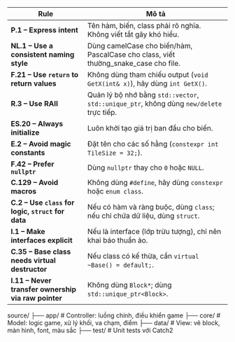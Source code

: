 | Rule                                                | Mô tả                                                                                    |
| --------------------------------------------------- | ---------------------------------------------------------------------------------------- |
| **P.1 – Express intent**                            | Tên hàm, biến, class phải rõ nghĩa. Không viết tắt gây khó hiểu.                         |
| **NL.1 – Use a consistent naming style**            | Dùng camelCase cho biến/hàm, PascalCase cho class, viết thường\_snake\_case cho file.    |
| **F.21 – Use `return` to return values**            | Không dùng tham chiếu output (`void GetX(int& x)`), hãy dùng `int GetX()`.               |
| **R.3 – Use RAII**                                  | Quản lý bộ nhớ bằng `std::vector`, `std::unique_ptr`, không dùng `new/delete` trực tiếp. |
| **ES.20 – Always initialize**                       | Luôn khởi tạo giá trị ban đầu cho biến.                                                  |
| **E.2 – Avoid magic constants**                     | Đặt tên cho các số hằng (`constexpr int TileSize = 32;`).                                |
| **F.42 – Prefer `nullptr`**                         | Dùng `nullptr` thay cho `0` hoặc `NULL`.                                                 |
| **C.129 – Avoid macros**                            | Không dùng `#define`, hãy dùng `constexpr` hoặc `enum class`.                            |
| **C.2 – Use `class` for logic, `struct` for data**  | Nếu có hàm và ràng buộc, dùng `class`; nếu chỉ chứa dữ liệu, dùng `struct`.              |
| **I.1 – Make interfaces explicit**                  | Nếu là interface (lớp trừu tượng), chỉ nên khai báo thuần ảo.                            |
| **C.35 – Base class needs virtual destructor**      | Nếu class có kế thừa, cần `virtual ~Base() = default;`.                                  |
| **I.11 – Never transfer ownership via raw pointer** | Không dùng `Block*`; dùng `std::unique_ptr<Block>`.                                      |


source/
├── app/        # Controller: luồng chính, điều khiển game
├── core/       # Model: logic game, xử lý khối, va chạm, điểm
├── data/       # View: vẽ block, màn hình, font, màu sắc
├── test/       # Unit tests với Catch2
